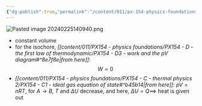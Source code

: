 ```yaml
---
{"dg-publish":true,"permalink":"/content/011/px-154-physics-foundations/px-154-d-the-first-law-of-thermodynamic/px-154-d4b-isochore/","noteIcon":"1","created":"2024-11-25T10:50:32.000+00:00","updated":"2024-11-26T19:50:51.852+00:00"}
---
```


![Pasted image 20240225140940.png](/img/user/pics/Pasted%20image%2020240225140940.png)
- constant volume 
- for the isochore, *[[content/011/PX154 - physics foundations/PX154 - D - the first law of thermodynamic/PX154 - D3 - work and the pV diagram#^8e7f8e\|from here]]*: 
$$W=0$$
- *[[content/011/PX154 - physics foundations/PX154 - C - thermal physics 2/PX154 - C1 - ideal gas equation of state#^b45b14\|from here]]*: $pV=nRT$, for $A \to B$, $T$ and $\Delta U$ decrease, and here, $\Delta U = Q \implies$ heat is given out